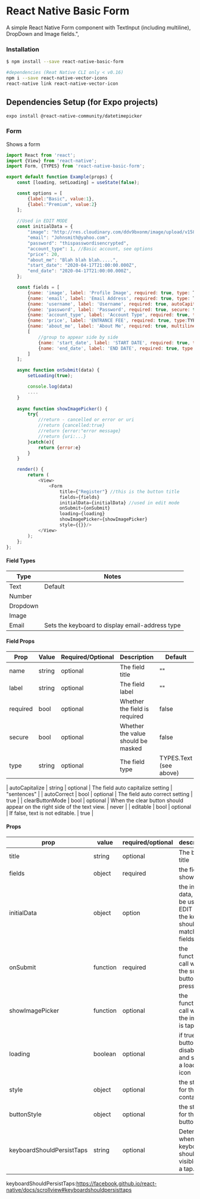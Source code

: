 # React Native Basic Form

A simple React Native Form component with TextInput (including multiline), DropDown and Image fields.",


### Installation

```bash
$ npm install --save react-native-basic-form

#dependencies (Reat Native CLI only < v0.16)
npm i --save react-native-vector-icons  
react-native link react-native-vector-icon
```

## Dependencies Setup (for Expo projects)

```bash
expo install @react-native-community/datetimepicker
```


### Form
Shows a form

```javascript
import React from 'react';
import {View} from 'react-native';
import Form, {TYPES} from 'react-native-basic-form';

export default function Example(props) {
    const [loading, setLoading] = useState(false);

    const options = [
        {label:"Basic", value:1},
        {label:"Premium", value:2}
    ];
    
    //Used in EDIT MODE
    const initialData = {
        "image": "http://res.cloudinary.com/ddv9bxonm/image/upload/v1585512850/ib9c0dml4dlksi8xgvob.jpg"
        "email": "Johnsmith@yahoo.com",
        "password": "thispasswordisencrypted",
        "account_type": 1, //Basic account, see options
        "price": 20,
        "about_me": "Blah blah blah.....",
        "start_date": "2020-04-17T21:00:00.000Z",
        "end_date": "2020-04-17T21:00:00.000Z",
    };

    const fields = [
        {name: 'image', label: 'Profile Image', required: true, type: TYPES.Image},
        {name: 'email', label: 'Email Address', required: true, type: TYPES.Email},
        {name: 'username', label: 'Username', required: true, autoCapitalize: "none", autoCorrect: false},
        {name: 'password', label: 'Password', required: true, secure: true},
        {name: 'account_type', label: 'Account Type', required: true, type: TYPES.Dropdown, options: options},
        {name: 'price', label: 'ENTRANCE FEE', required: true, type:TYPES.Number},
        {name: 'about_me', label: 'About Me', required: true, multiline: true},
        [
            //group to appear side by side
            {name: 'start_date', label: 'START DATE', required: true, type: TYPES.Date},
            {name: 'end_date', label: 'END DATE', required: true, type: TYPES.Date}
        ]
    ];

    async function onSubmit(data) {
        setLoading(true);

        console.log(data)
        ....
    }
    
    async function showImagePicker() {
        try{
            //return - cancelled or error or uri
            //return {cancelled:true}
            //return {error:"error message}
            //return {uri:...}
        }catch(e){
            return {error:e}
        }
    }

    render() {
        return (
            <View>
                <Form
                    title={"Register"} //this is the button title
                    fields={fields}
                    initialData={initialData} //used in edit mode
                    onSubmit={onSubmit}
                    loading={loading}
                    showImagePicker={showImagePicker}
                    style={{}}/>
            </View>
        );
    };
};
```
#### Field Types
| Type | Notes |
| ---- | ----- |
| Text | Default|
| Number | |
| Dropdown | |
| Image | |
| Email | Sets the keyboard to display email-address type |


#### Field Props
| Prop | Value | Required/Optional | Description | Default |
| ---- | ----- | ----------------- | ----------- | ----------- |
| name | string | optional | The field title | "" |
| label | string | optional | The field label | "" |
| required | bool | optional | Whether the field is required | false |
| secure | bool | optional | Whether the value should be masked | false |
| type | string | optional | The field type | TYPES.Text (see above) |


| autoCapitalize | string | optional | The field auto capitalize setting | "sentences" |
| autoCorrect | bool | optional | The field auto correct setting | true |
| clearButtonMode | bool | optional | When the clear button should appear on the right side of the text view. | never |
| editable | bool | optional | If false, text is not editable. | true |



#### Props
| prop | value | required/optional | description | default |
| ---- | ----- | ----------------- | ----------- | ----------- |
| title | string | optional | The button title | "Submit" |
| fields | object | required | the fields to show | [] |
| initialData | object | option | the initial data, can be used in EDIT mode, the keys should match the fields key | [] |
| onSubmit | function | required | the function to call when the submit button is pressed | null |
| showImagePicker | function | optional | the function to call when the image is tapped | null |
| loading | boolean | optional | if true, button is disabled and shows a loading icon | false |
| style | object | optional | the style for the container | {} |
| buttonStyle | object | optional | the style for the button | {} |
| keyboardShouldPersistTaps | string | optional | Determines when the keyboard should stay visible after a tap.| 'handled' |

keyboardShouldPersistTaps:https://facebook.github.io/react-native/docs/scrollview#keyboardshouldpersisttaps
